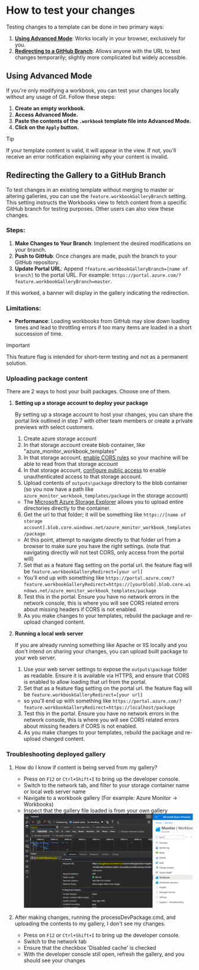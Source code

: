 # How to test your changes

Testing changes to a template can be done in two primary ways:

1. [**Using Advanced Mode**](#using-advanced-mode): Works locally in your browser, exclusively for you.
2. [**Redirecting to a GitHub Branch**](#redirecting-the-gallery-to-a-github-branch): Allows anyone with the URL to test changes temporarily; slightly more complicated but widely accessible.

## Using Advanced Mode
If you're only modifying a workbook, you can test your changes locally without any usage of Git. Follow these steps:

1. **Create an empty workbook.**
2. **Access Advanced Mode.**
3. **Paste the contents of the `.workbook` template file into Advanced Mode.**
4. **Click on the `Apply` button.**

> [!TIP]
> If your template content is valid, it will appear in the view. If not, you'll receive an error notification explaining why your content is invalid.

## Redirecting the Gallery to a GitHub Branch

To test changes in an existing template without merging to master or altering galleries, you can use the `feature.workbookGalleryBranch` setting. This setting instructs the Workbooks view to fetch content from a specific GitHub branch for testing purposes. Other users can also view these changes.

### Steps:

1. **Make Changes to Your Branch**: Implement the desired modifications on your branch.
2. **Push to GitHub**: Once changes are made, push the branch to your GitHub repository.
3. **Update Portal URL**: Append `?feature.workbookGalleryBranch=[name of branch]` to the portal URL. For example: `https://portal.azure.com/?feature.workbookGalleryBranch=master`.
   
If this worked, a banner will display in the gallery indicating the redirection.

### Limitations:

- **Performance**: Loading workbooks from GitHub may slow down loading times and lead to throttling errors if too many items are loaded in a short succession of time.
  
> [!IMPORTANT]
> This feature flag is intended for short-term testing and not as a permanent solution.

### Uploading package content
There are 2 ways to host your built packages. Choose one of them.

1. **Setting up a storage account to deploy your package**

    By setting up a storage account to host your changes, you can share the portal link outlined in step 7 with other team members or create a private previews with select customers.
    1. Create azure storage account
    2. In that storage account create blob container, like "azure_monitor_workbook_templates"
    3. In that storage account, [enable CORS rules](https://docs.microsoft.com/en-us/rest/api/storageservices/cross-origin-resource-sharing--cors--support-for-the-azure-storage-services) so your machine will be able to read from that storage account
    4. In that storage account, [configure public access](https://docs.microsoft.com/en-us/azure/storage/blobs/anonymous-read-access-configure?tabs=portal) to enable unauthenticated access to that storage account.
    5. Upload contents of `outputs\package` directory to the blob container (so you now have a path like `azure_monitor_workbook_templates/package` in the storage account)
    - The [Microsoft Azure Storage Explorer](https://azure.microsoft.com/en-us/features/storage-explorer/#features) allows you to upload entire directories directly to the container.
    6. Get the url to that folder; it will be something like `https://[name of storage account].blob.core.windows.net/azure_monitor_workbook_templates/package`
    - At this point, attempt to navigate directly to that folder url from a browser to make sure you have the right settings. (note that navigating directly will not test CORS, only access from the portal will)
    7. Set that as a feature flag setting on the portal url. the feature flag will be `feature.workbookGalleryRedirect=[your url]`
    - You'll end up with something like `https://portal.azure.com/?feature.workbookGalleryRedirect=https://[yourblob].blob.core.windows.net/azure_monitor_workbook_templates/package`
    8. Test this in the portal. Ensure you have no network errors in the network console, this is where you will see CORS related errors about missing headers if CORS is not enabled.
    9. As you make changes to your templates, rebuild the package and re-upload changed content.

2. **Running a local web server**

    If you are already running something like Apache or IIS locally and you don't intend on sharing your changes, you can upload built package to your web server.
    1. Use your web server settings to expose the `outputs\package` folder as readable.  Ensure it is available via HTTPS, and ensure that CORS is enabled to allow loading that url from the portal.
    2. Set that as a feature flag setting on the portal url. the feature flag will be `feature.workbookGalleryRedirect=[your url]`
    - so you'll end up with something like `https://portal.azure.com/?feature.workbookGalleryRedirect=https://localhost/package`
    3. Test this in the portal. Ensure you have no network errors in the network console, this is where you will see CORS related errors about missing headers if CORS is not enabled.
    4. As you make changes to your templates, rebuild the package and re-upload changed content.

### Troubleshooting deployed gallery
1. How do I know if content is being served from my gallery?
    - Press on `F12` or `Ctrl+Shift+I` to bring up the developer console.
    - Switch to the network tab, and filter to your storage container name or local web server name
    - Navigate to a workbook gallery (For example: Azure Monitor -> Workbooks)
    - Inspect that the gallery file loaded is from your own gallery
    ![Troubleshooting image](./Images/TestDeployTroubleshooting.png)

2. After making changes, running the processDevPackage.cmd, and uploading the contents to my gallery, I don't see my changes.
    - Press on `F12` or `Ctrl+Shift+I` to bring up the developer console.
    - Switch to the network tab
    - Ensure that the checkbox 'Disabled cache' is checked
    - With the developer console still open, refresh the gallery, and you should see your changes


